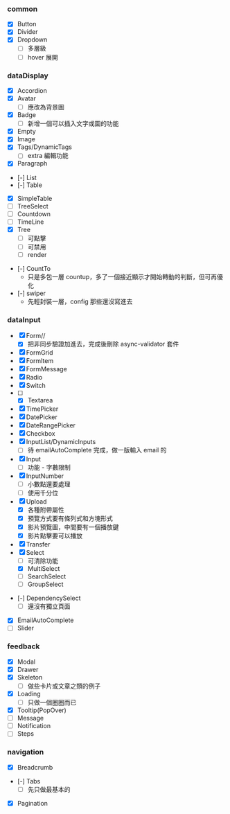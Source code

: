 ### common
- [x] Button
- [x] Divider
- [x] Dropdown
  - [ ] 多層級
  - [ ] hover 展開

### dataDisplay
- [x] Accordion
- [x] Avatar
  - [ ] 應改為背景圖
- [x] Badge
  - [ ] 新增一個可以插入文字或圖的功能
- [x] Empty
- [x] Image
- [x] Tags/DynamicTags
  - [ ] extra 編輯功能
- [x] Paragraph
- [-] List
- [-] Table
- [x] SimpleTable
- [ ] TreeSelect
- [ ] Countdown
- [ ] TimeLine
- [x] Tree
  - [ ] 可點擊
  - [ ] 可禁用
  - [ ] render
- [-] CountTo 
  - 只是多包一層 countup，多了一個接近顯示才開始轉動的判斷，但可再優化
- [-] swiper
  - 先輕封裝一層，config 那些還沒寫進去
### dataInput
- [x] Form//
  - [x] 把非同步驗證加進去，完成後刪除 async-validator 套件
- [x] FormGrid
- [x] FormItem
- [x] FormMessage
- [x] Radio
- [x] Switch
- [ ] - [x] Textarea
- [x] TimePicker
- [x] DatePicker
- [x] DateRangePicker
- [x] Checkbox
- [x] InputList/DynamicInputs
  - [ ] 待 emailAutoComplete 完成，做一版輸入 email 的
- [x] Input
  - [ ] 功能 - 字數限制
- [x] InputNumber
  - [ ] 小數點還要處理
  - [ ] 使用千分位
- [x] Upload
  - [x] 各種附帶屬性
  - [x] 預覽方式要有條列式和方塊形式
  - [x] 影片預覽圖，中間要有一個播放鍵
  - [x] 影片點擊要可以播放
- [x] Transfer
- [x] Select
  - [ ] 可清除功能
  - [x] MultiSelect
  - [ ] SearchSelect
  - [ ] GroupSelect
- [-] DependencySelect
  - [ ] 還沒有獨立頁面
- [x] EmailAutoComplete
- [ ] Slider
### feedback
- [x] Modal
- [x] Drawer
- [x] Skeleton
  - [ ] 做些卡片或文章之類的例子
- [x] Loading
  - [ ] 只做一個圈圈而已
- [x] Tooltip(PopOver)
- [ ] Message
- [ ] Notification
- [ ] Steps
### navigation
- [x] Breadcrumb
- [-] Tabs
  - [ ] 先只做最基本的
- [x] Pagination

